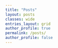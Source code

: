 ```yaml
---
title: "Posts"
layout: posts
classes: wide
entries_layout: grid
author_profile: true
permalink: /posts/
author_profile: false
---
```


